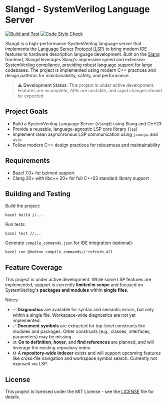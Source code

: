 # Slangd - SystemVerilog Language Server

[![Build and Test](https://github.com/hankhsu1996/slangd/actions/workflows/build.yml/badge.svg)](https://github.com/hankhsu1996/slangd/actions/workflows/build.yml)
[![Code Style Check](https://github.com/hankhsu1996/slangd/actions/workflows/style.yml/badge.svg)](https://github.com/hankhsu1996/slangd/actions/workflows/style.yml)

Slangd is a high-performance SystemVerilog language server that implements the [Language Server Protocol (LSP)](https://microsoft.github.io/language-server-protocol/) to bring modern IDE features to hardware description language development. Built on the [Slang](https://github.com/MikePopoloski/slang) frontend, Slangd leverages Slang's impressive speed and extensive SystemVerilog compliance, providing robust language support for large codebases. The project is implemented using modern C++ practices and design patterns for maintainability, safety, and performance.

> ⚠️ **Development Status**: This project is under active development. Features are incomplete, APIs are unstable, and rapid changes should be expected.

## Project Goals

- Build a SystemVerilog Language Server (`slangd`) using Slang and C++23
- Provide a reusable, language-agnostic LSP core library (`lsp`)
- Implement clean asynchronous LSP communication using `jsonrpc` and `asio`
- Follow modern C++ design practices for robustness and maintainability

## Requirements

- Bazel 7.0+ for bzlmod support
- Clang 20+ with libc++ 20+ for full C++23 standard library support

## Building and Testing

Build the project:

```
bazel build //...
```

Run tests:

```
bazel test //...
```

Generate `compile_commands.json` for IDE integration (optional):

```
bazel run @hedron_compile_commands//:refresh_all
```

## Feature Coverage

This project is under active development. While some LSP features are implemented, support is currently **limited in scope** and focused on SystemVerilog's **packages and modules** within **single files**.

Notes:

- ✅ **Diagnostics** are available for syntax and semantic errors, but only within a single file. Workspace-wide diagnostics are not yet implemented.
- ✅ **Document symbols** are extracted for top-level constructs like modules and packages. Other constructs (e.g., classes, interfaces, parameters) may be missing.
- 🔜 **Go to definition**, **hover**, and **find references** are planned, and will leverage the existing repository index.
- ⚙️ A **repository-wide indexer** exists and will support upcoming features like cross-file navigation and workspace symbol search. Currently not exposed via LSP.


## License

This project is licensed under the MIT License - see the [LICENSE](LICENSE) file for details.
